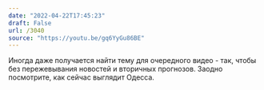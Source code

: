 ```yaml
---
date: "2022-04-22T17:45:23"
draft: False
url: /3040
source: "https://youtu.be/gq6YyGu86BE"
---
```


Иногда даже получается найти тему для очередного видео - так, чтобы без пережевывания новостей и вторичных прогнозов. Заодно посмотрите, как сейчас выглядит Одесса.
